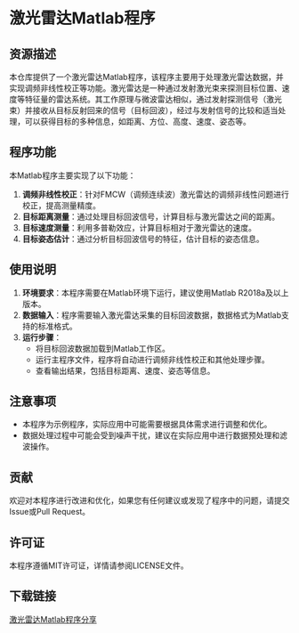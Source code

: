 # 激光雷达Matlab程序

## 资源描述

本仓库提供了一个激光雷达Matlab程序，该程序主要用于处理激光雷达数据，并实现调频非线性校正等功能。激光雷达是一种通过发射激光束来探测目标位置、速度等特征量的雷达系统。其工作原理与微波雷达相似，通过发射探测信号（激光束）并接收从目标反射回来的信号（目标回波），经过与发射信号的比较和适当处理，可以获得目标的多种信息，如距离、方位、高度、速度、姿态等。

## 程序功能

本Matlab程序主要实现了以下功能：

1. **调频非线性校正**：针对FMCW（调频连续波）激光雷达的调频非线性问题进行校正，提高测量精度。
2. **目标距离测量**：通过处理目标回波信号，计算目标与激光雷达之间的距离。
3. **目标速度测量**：利用多普勒效应，计算目标相对于激光雷达的速度。
4. **目标姿态估计**：通过分析目标回波信号的特征，估计目标的姿态信息。

## 使用说明

1. **环境要求**：本程序需要在Matlab环境下运行，建议使用Matlab R2018a及以上版本。
2. **数据输入**：程序需要输入激光雷达采集的目标回波数据，数据格式为Matlab支持的标准格式。
3. **运行步骤**：
   - 将目标回波数据加载到Matlab工作区。
   - 运行主程序文件，程序将自动进行调频非线性校正和其他处理步骤。
   - 查看输出结果，包括目标距离、速度、姿态等信息。

## 注意事项

- 本程序为示例程序，实际应用中可能需要根据具体需求进行调整和优化。
- 数据处理过程中可能会受到噪声干扰，建议在实际应用中进行数据预处理和滤波操作。

## 贡献

欢迎对本程序进行改进和优化，如果您有任何建议或发现了程序中的问题，请提交Issue或Pull Request。

## 许可证

本程序遵循MIT许可证，详情请参阅LICENSE文件。

## 下载链接

[激光雷达Matlab程序分享](https://pan.quark.cn/s/56f8774891a6)